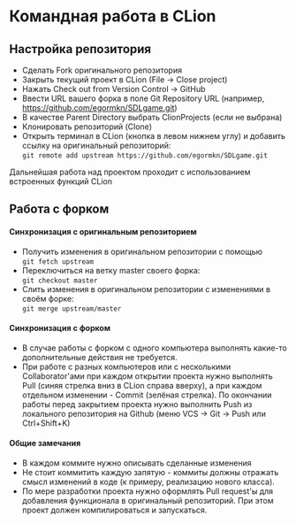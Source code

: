 # Командная работа в CLion

## Настройка репозитория

- Сделать Fork оригинального репозитория
- Закрыть текущий проект в CLion (File -> Close project)
- Нажать Check out from Version Control -> GitHub
- Ввести URL вашего форка в поле Git Repository URL (например, https://github.com/egormkn/SDLgame.git)
- В качестве Parent Directory выбрать ClionProjects (если не выбрана)
- Клонировать репозиторий (Clone)
- Открыть терминал в CLion (кнопка в левом нижнем углу) и добавить ссылку на оригинальный репозиторий:  
`git remote add upstream https://github.com/egormkn/SDLgame.git`

Дальнейшая работа над проектом проходит с использованием встроенных функций CLion

## Работа с форком

#### Синхронизация с оригинальным репозиторием
- Получить изменения в оригинальном репозитории с помощью  
`git fetch upstream`
- Переключиться на ветку master своего форка:  
`git checkout master`
- Слить изменения в оригинальном репозитории с изменениями в своём форке:  
`git merge upstream/master`

#### Синхронизация с форком

- В случае работы с форком с одного компьютера выполнять какие-то дополнительные действия не требуется. 
- При работе с разных компьютеров или с несколькими Collaborator'ами при каждом открытии проекта нужно выполнять Pull (синяя стрелка вниз в CLion справа вверху), а при каждом отдельном изменении - Commit (зелёная стрелка). По окончании работы перед закрытием проекта нужно выполнить Push из локального репозитория на Github (меню VCS -> Git -> Push или Ctrl+Shift+K)

#### Общие замечания

- В каждом коммите нужно описывать сделанные изменения
- Не стоит коммитить каждую запятую - коммиты должны отражать смысл изменений в коде (к примеру, реализацию нового класса).
- По мере разработки проекта нужно оформлять Pull request'ы для добавления функционала в оригинальный репозиторий. При этом проект должен компилироваться и запускаться.